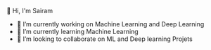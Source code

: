 
👋 Hi, I'm Sairam
- 🔭 I’m currently working on Machine Learning and Deep Learning
- 🌱 I’m currently learning Machine Learning
- 👯 I’m looking to collaborate on ML and Deep learning Projets
